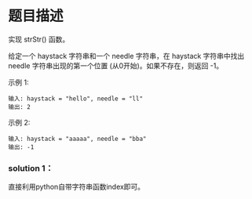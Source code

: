 # 题目描述
实现 strStr() 函数。

给定一个 haystack 字符串和一个 needle 字符串，在 haystack 字符串中找出 needle 字符串出现的第一个位置 (从0开始)。如果不存在，则返回  -1。

示例 1:

    输入: haystack = "hello", needle = "ll"
    输出: 2
    
示例 2:

    输入: haystack = "aaaaa", needle = "bba"
    输出: -1
    
### solution 1：
直接利用python自带字符串函数index即可。